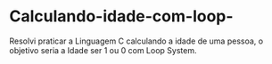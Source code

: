 # Calculando-idade-com-loop-
Resolvi praticar a Linguagem C calculando a idade de uma pessoa, o objetivo seria a Idade ser 1 ou 0 com Loop System.
